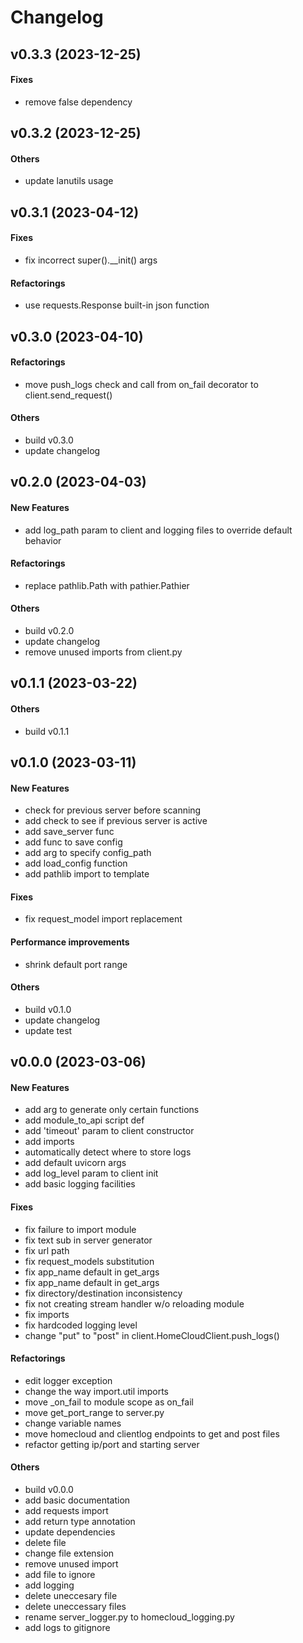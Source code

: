 # Changelog

## v0.3.3 (2023-12-25)

#### Fixes

* remove false dependency


## v0.3.2 (2023-12-25)

#### Others

* update lanutils usage


## v0.3.1 (2023-04-12)

#### Fixes

* fix incorrect super().__init() args
#### Refactorings

* use requests.Response built-in json function


## v0.3.0 (2023-04-10)

#### Refactorings

* move push_logs check and call from on_fail decorator to client.send_request()
#### Others

* build v0.3.0
* update changelog


## v0.2.0 (2023-04-03)

#### New Features

* add log_path param to client and logging files to override default behavior
#### Refactorings

* replace pathlib.Path with pathier.Pathier
#### Others

* build v0.2.0
* update changelog
* remove unused imports from client.py


## v0.1.1 (2023-03-22)

#### Others

* build v0.1.1


## v0.1.0 (2023-03-11)

#### New Features

* check for previous server before scanning
* add check to see if previous server is active
* add save_server func
* add func to save config
* add arg to specify config_path
* add load_config function
* add pathlib import to template
#### Fixes

* fix request_model import replacement
#### Performance improvements

* shrink default port range
#### Others

* build v0.1.0
* update changelog
* update test


## v0.0.0 (2023-03-06)

#### New Features

* add arg to generate only certain functions
* add module_to_api script def
* add 'timeout' param to client constructor
* add imports
* automatically detect where to store logs
* add default uvicorn args
* add log_level param to client init
* add basic logging facilities
#### Fixes

* fix failure to import module
* fix text sub in server generator
* fix url path
* fix request_models substitution
* fix app_name default in get_args
* fix app_name default in get_args
* fix directory/destination inconsistency
* fix not creating stream handler w/o reloading module
* fix imports
* fix hardcoded logging level
* change "put" to "post" in client.HomeCloudClient.push_logs()
#### Refactorings

* edit logger exception
* change the way import.util imports
* move _on_fail to module scope as on_fail
* move get_port_range to server.py
* change variable names
* move homecloud and clientlog endpoints to get and post files
* refactor getting ip/port and starting server
#### Others

* build v0.0.0
* add basic documentation
* add requests import
* add return type annotation
* update dependencies
* delete file
* change file extension
* remove unused import
* add file to ignore
* add logging
* delete uneccesary file
* delete uneccessary files
* rename server_logger.py to homecloud_logging.py
* add logs to gitignore